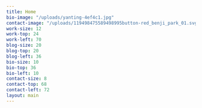 ```yaml
---
title: Home
bio-image: "/uploads/yanting-4ef4c1.jpg"
contact-image: "/uploads/119498475589498995button-red_benji_park_01.svg.med.png"
work-size: 12
work-top: 24
work-left: 70
blog-size: 20
blog-top: 20
blog-left: 36
bio-size: 10
bio-top: 36
bio-left: 10
contact-size: 8
contact-top: 68
contact-left: 72
layout: main
---
```


